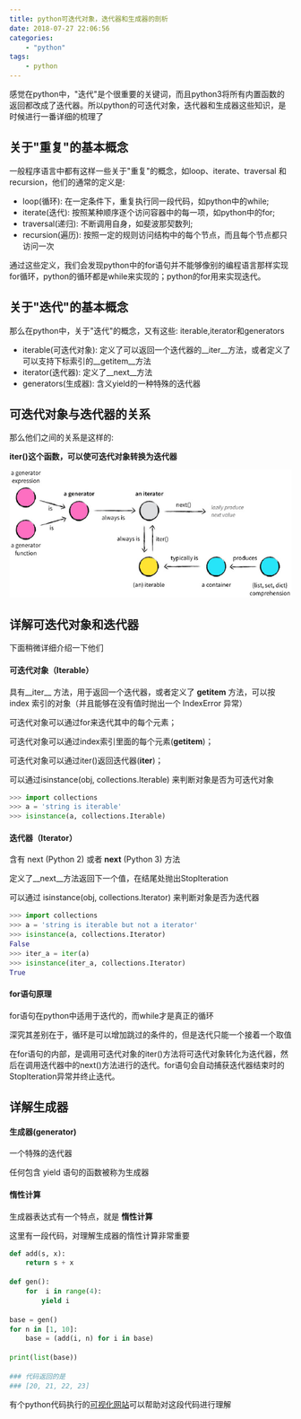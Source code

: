 ```yaml
---
title: python可迭代对象，迭代器和生成器的剖析
date: 2018-07-27 22:06:56
categories: 
    - "python"
tags: 
    - python
---
```

感觉在python中，"迭代"是个很重要的关键词，而且python3将所有内置函数的返回都改成了迭代器。所以python的可迭代对象，迭代器和生成器这些知识，是时候进行一番详细的梳理了
<!--more-->

## 关于"重复"的基本概念

一般程序语言中都有这样一些关于"重复"的概念，如loop、iterate、traversal 和 recursion，他们的通常的定义是:

- loop(循环): 在一定条件下，重复执行同一段代码，如python中的while;
- iterate(迭代): 按照某种顺序逐个访问容器中的每一项，如python中的for;
- traversal(递归): 不断调用自身，如斐波那契数列;
- recursion(遍历): 按照一定的规则访问结构中的每个节点，而且每个节点都只访问一次

通过这些定义，我们会发现python中的for语句并不能够像别的编程语言那样实现for循环，python的循环都是while来实现的；python的for用来实现迭代。

## 关于"迭代"的基本概念

那么在python中，关于"迭代"的概念，又有这些: iterable,iterator和generators

- iterable(可迭代对象): 定义了可以返回一个迭代器的__iter__方法，或者定义了可以支持下标索引的__getitem__方法
- iterator(迭代器): 定义了__next__方法
- generators(生成器): 含义yield的一种特殊的迭代器

## 可迭代对象与迭代器的关系

那么他们之间的关系是这样的:

**iter()这个函数，可以使可迭代对象转换为迭代器**

![Iterable_vs_iterator](python可迭代对象，迭代器和生成器的剖析/Iterable_vs_iterator.jpg)

## 详解可迭代对象和迭代器

下面稍微详细介绍一下他们

#### 可迭代对象（Iterable）
具有__iter__ 方法，用于返回一个迭代器，或者定义了 __getitem__ 方法，可以按 index 索引的对象（并且能够在没有值时抛出一个 IndexError 异常）

可迭代对象可以通过for来迭代其中的每个元素；

可迭代对象可以通过index索引里面的每个元素(__getitem__)；

可迭代对象可以通过iter()返回迭代器(__iter__)；

可以通过isinstance(obj, collections.Iterable) 来判断对象是否为可迭代对象
```python
>>> import collections
>>> a = 'string is iterable'
>>> isinstance(a, collections.Iterable)
```

#### 迭代器（Iterator）
含有 next (Python 2) 或者 __next__ (Python 3) 方法

定义了__next__方法返回下一个值，在结尾处抛出StopIteration

可以通过 isinstance(obj, collections.Iterator) 来判断对象是否为迭代器
```python
>>> import collections
>>> a = 'string is iterable but not a iterator'
>>> isinstance(a, collections.Iterator)
False
>>> iter_a = iter(a)
>>> isinstance(iter_a, collections.Iterator)
True
```

#### for语句原理

for语句在python中适用于迭代的，而while才是真正的循环  

深究其差别在于，循环是可以增加跳过的条件的，但是迭代只能一个接着一个取值

在for语句的内部，是调用可迭代对象的iter()方法将可迭代对象转化为迭代器，然后在调用迭代器中的next()方法进行的迭代。for语句会自动捕获迭代器结束时的StopIteration异常并终止迭代。


## 详解生成器

#### 生成器(generator)
一个特殊的迭代器

任何包含 yield 语句的函数被称为生成器


#### 惰性计算
生成器表达式有一个特点，就是 **惰性计算**

这里有一段代码，对理解生成器的惰性计算非常重要
```python
def add(s, x):
    return s + x

def gen():
    for  i in range(4):
        yield i

base = gen()
for n in [1, 10]:
    base = (add(i, n) for i in base)

print(list(base))

### 代码返回的是
### [20, 21, 22, 23]
```

有个python代码执行的[可视化网站](http://pythontutor.com)可以帮助对这段代码进行理解
